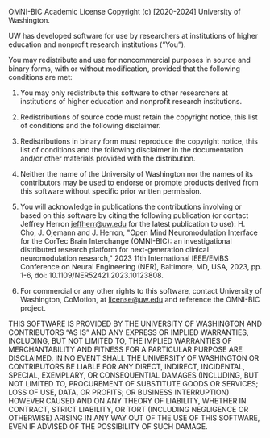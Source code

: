 OMNI-BIC Academic License
Copyright (c) [2020-2024] University of Washington. 

UW has developed software for use by researchers at institutions of higher education and nonprofit research institutions (“You”). 

You may redistribute and use for noncommercial purposes in source and binary forms, with or without modification, provided that the following conditions are met:

1.	You may only redistribute this software to other researchers at institutions of higher education and nonprofit research institutions.

2.	Redistributions of source code must retain the copyright notice, this list of conditions and the following disclaimer.

3.	Redistributions in binary form must reproduce the copyright notice, this list of conditions and the following disclaimer in the documentation and/or other materials provided with the distribution.

4.	Neither the name of the University of Washington nor the names of its contributors may be used to endorse or promote products derived from this software without specific prior written permission.

5.	You will acknowledge in publications the contributions involving or based on this software by citing the following publication (or contact Jeffrey Herron jeffherr@uw.edu for the latest publication to use):
    H. Cho, J. Ojemann and J. Herron, "Open Mind Neuromodulation Interface for the CorTec Brain Interchange (OMNI-BIC): an investigational distributed research platform for next-generation clinical neuromodulation research," 2023 11th International IEEE/EMBS Conference on Neural Engineering (NER), Baltimore, MD, USA, 2023, pp. 1-6, doi: 10.1109/NER52421.2023.10123808.

6.	For commercial or any other rights to this software, contact University of Washington, CoMotion, at license@uw.edu and reference the OMNI-BIC project.

THIS SOFTWARE IS PROVIDED BY THE UNIVERSITY OF WASHINGTON AND CONTRIBUTORS “AS IS” AND ANY EXPRESS OR IMPLIED WARRANTIES, INCLUDING, BUT NOT LIMITED TO, THE IMPLIED WARRANTIES OF MERCHANTABILITY AND FITNESS FOR A PARTICULAR PURPOSE ARE DISCLAIMED. IN NO EVENT SHALL THE UNIVERSITY OF WASHINGTON OR CONTRIBUTORS BE LIABLE FOR ANY DIRECT, INDIRECT, INCIDENTAL, SPECIAL, EXEMPLARY, OR CONSEQUENTIAL DAMAGES (INCLUDING, BUT NOT LIMITED TO, PROCUREMENT OF SUBSTITUTE GOODS OR SERVICES; LOSS OF USE, DATA, OR PROFITS; OR BUSINESS INTERRUPTION) HOWEVER CAUSED AND ON ANY THEORY OF LIABILITY, WHETHER IN CONTRACT, STRICT LIABILITY, OR TORT (INCLUDING NEGLIGENCE OR OTHERWISE) ARISING IN ANY WAY OUT OF THE USE OF THIS SOFTWARE, EVEN IF ADVISED OF THE POSSIBILITY OF SUCH DAMAGE.

